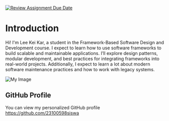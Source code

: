 [![Review Assignment Due Date](https://classroom.github.com/assets/deadline-readme-button-22041afd0340ce965d47ae6ef1cefeee28c7c493a6346c4f15d667ab976d596c.svg)](https://classroom.github.com/a/0MOLbOcH)
# Introduction
Hi! I'm Lee Kei Kar, a student in the Framework-Based Software Design and Development course. 
I expect to learn how to use software frameworks to build scalable and maintainable applications. I’ll explore design patterns, modular development, and best practices for integrating frameworks into real-world projects. Additionally, I expect to learn a lot about modern software maintenance practices and how to work with legacy systems.

![My Image](image.jpg)  <!-- Link to the uploaded image -->

## GitHub Profile

You can view my personalized GitHub profile https://github.com/23100598siswa

